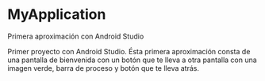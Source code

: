 # MyApplication
Primera aproximación con Android Studio

Primer proyecto con Android Studio. Ésta primera aproximación consta de una pantalla de bienvenida con un botón que te lleva a otra pantalla con una imagen verde, barra de proceso y botón que te lleva atrás.
